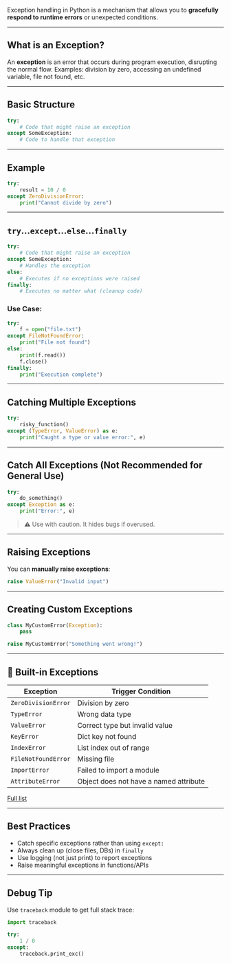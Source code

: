 

Exception handling in Python is a mechanism that allows you to **gracefully respond to runtime errors** or unexpected conditions.

---

## What is an Exception?

An **exception** is an error that occurs during program execution, disrupting the normal flow.
Examples: division by zero, accessing an undefined variable, file not found, etc.

---

## Basic Structure

```python
try:
    # Code that might raise an exception
except SomeException:
    # Code to handle that exception
```

---

## Example

```python
try:
    result = 10 / 0
except ZeroDivisionError:
    print("Cannot divide by zero")
```

---

## `try`...`except`...`else`...`finally`

```python
try:
    # Code that might raise an exception
except SomeException:
    # Handles the exception
else:
    # Executes if no exceptions were raised
finally:
    # Executes no matter what (cleanup code)
```

### Use Case:

```python
try:
    f = open("file.txt")
except FileNotFoundError:
    print("File not found")
else:
    print(f.read())
    f.close()
finally:
    print("Execution complete")
```

---

## Catching Multiple Exceptions

```python
try:
    risky_function()
except (TypeError, ValueError) as e:
    print("Caught a type or value error:", e)
```

---

## Catch All Exceptions (Not Recommended for General Use)

```python
try:
    do_something()
except Exception as e:
    print("Error:", e)
```

> ⚠️ Use with caution. It hides bugs if overused.

---

## Raising Exceptions

You can **manually raise exceptions**:

```python
raise ValueError("Invalid input")
```

---

##  Creating Custom Exceptions

```python
class MyCustomError(Exception):
    pass

raise MyCustomError("Something went wrong!")
```

---

## 📘 Built-in Exceptions

| Exception           | Trigger Condition                      |
| ------------------- | -------------------------------------- |
| `ZeroDivisionError` | Division by zero                       |
| `TypeError`         | Wrong data type                        |
| `ValueError`        | Correct type but invalid value         |
| `KeyError`          | Dict key not found                     |
| `IndexError`        | List index out of range                |
| `FileNotFoundError` | Missing file                           |
| `ImportError`       | Failed to import a module              |
| `AttributeError`    | Object does not have a named attribute |

[ Full list](https://docs.python.org/3/library/exceptions.html)

---

## Best Practices

* Catch specific exceptions rather than using `except:`
* Always clean up (close files, DBs) in `finally`
* Use logging (not just print) to report exceptions
* Raise meaningful exceptions in functions/APIs

---

## Debug Tip

Use `traceback` module to get full stack trace:

```python
import traceback

try:
    1 / 0
except:
    traceback.print_exc()
```
